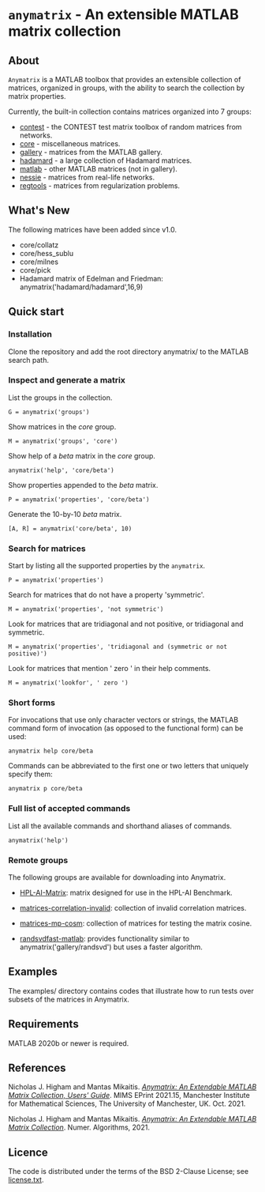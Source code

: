 # `anymatrix` - An extensible MATLAB matrix collection 

## About

`Anymatrix` is a MATLAB toolbox that provides an extensible collection of
matrices, organized in groups, with the ability to search the collection by
matrix properties.

Currently, the built-in collection contains matrices organized into 7 groups:

* [contest](contest/private/Contents.m) - the CONTEST test matrix toolbox of random matrices from networks.
* [core](core/private/Contents.m) - miscellaneous matrices.
* [gallery](gallery/private/Contents.m) - matrices from the MATLAB gallery.
* [hadamard](hadamard/private/Contents.m) - a large collection of Hadamard matrices.
* [matlab](matlab/private/Contents.m) - other MATLAB matrices (not in gallery).
* [nessie](nessie/private/Contents.m) - matrices from real-life networks.
* [regtools](regtools/private/Contents.m) - matrices from regularization problems.

## What's New

The following matrices have been added since v1.0.

- core/collatz
- core/hess_sublu
- core/milnes
- core/pick
- Hadamard matrix of Edelman and Friedman: anymatrix('hadamard/hadamard',16,9)

## Quick start

### Installation

Clone the repository and add the root directory anymatrix/ to the MATLAB
search path.

### Inspect and generate a matrix

List the groups in the collection.
```
G = anymatrix('groups')
```

Show matrices in the *core* group.
```
M = anymatrix('groups', 'core')
```

Show help of a *beta* matrix in the *core* group.
```
anymatrix('help', 'core/beta')
```

Show properties appended to the *beta* matrix.
```
P = anymatrix('properties', 'core/beta')
```

Generate the 10-by-10 *beta* matrix.
```
[A, R] = anymatrix('core/beta', 10)
```

### Search for matrices

Start by listing all the supported properties by the `anymatrix`.
```
P = anymatrix('properties')
```

Search for matrices that do not have a property 'symmetric'.
```
M = anymatrix('properties', 'not symmetric')
```

Look for matrices that are tridiagonal and not positive, or tridiagonal and symmetric.
```
M = anymatrix('properties', 'tridiagonal and (symmetric or not positive)')
```

Look for matrices that mention ' zero ' in their help comments.
```
M = anymatrix('lookfor', ' zero ')
```

### Short forms

For invocations that use only character vectors or strings, the MATLAB command form of
invocation (as opposed to the functional form) can be used:
```
anymatrix help core/beta
```

Commands can be abbreviated to the first one or two letters that uniquely
specify them:

```
anymatrix p core/beta
```

### Full list of accepted commands

List all the available commands and shorthand aliases of commands.
```
anymatrix('help')
```

### Remote groups

The following groups are available for downloading into Anymatrix.

- [HPL-AI-Matrix](https://github.com/higham/hpl-ai-matrix): matrix
  designed for use in the HPL-AI Benchmark.

- [matrices-correlation-invalid](https://github.com/higham/matrices-correlation-invalid):
  collection of invalid correlation matrices.
 
- [matrices-mp-cosm](https://github.com/Xiaobo-Liu/matrices-mp-cosm):
  collection of matrices for testing the matrix cosine.
  
- [randsvdfast-matlab](https://github.com/mfasi/randsvdfast-matlab):
  provides functionality similar to anymatrix('gallery/randsvd') but uses a
  faster algorithm.

## Examples

The examples/ directory contains codes that illustrate 
how to run tests over subsets of the matrices in Anymatrix.

## Requirements

MATLAB 2020b or newer is required.

## References

Nicholas J. Higham and Mantas Mikaitis. [*Anymatrix: An Extendable MATLAB
Matrix Collection, Users'
Guide*](http://eprints.maths.manchester.ac.uk/2834/). MIMS EPrint 2021.15,
Manchester Institute for Mathematical Sciences, The University of
Manchester, UK. Oct. 2021.

Nicholas J. Higham and Mantas Mikaitis. [*Anymatrix: An Extendable MATLAB
Matrix Collection*](https://doi.org/10.1007/s11075-021-01226-2). Numer.
Algorithms, 2021.

## Licence

The code is distributed under the terms of the BSD 2-Clause License;
see [license.txt](license.txt).

